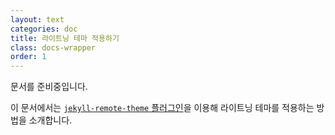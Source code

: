 ```yaml
---
layout: text
categories: doc
title: 라이트닝 테마 적용하기
class: docs-wrapper
order: 1
---
```


문서를 준비중입니다.

이 문서에서는 [`jekyll-remote-theme` 플러그인](https://github.com/benbalter/jekyll-remote-theme)을 이용해 라이트닝 테마를 적용하는 방법을 소개합니다.
